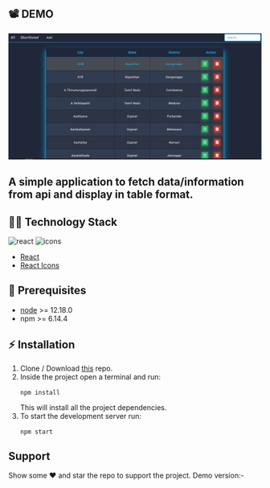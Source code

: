 
## :film_projector: DEMO
<p align="center">
<img src="./src/image/demo_image.png" width="700px" alt="Demo of Webapp">
</p>

## A simple application to fetch data/information from api and display in table format. 

## :man_technologist: Technology Stack
![react](https://img.shields.io/badge/frontend-react-61dafb?style=flat&logo=React)
![icons](https://img.shields.io/badge/icons-react--icons-red?style=flat&logo=React)

* [React](https://reactjs.org/)
* [React Icons](https://react-icons.github.io/react-icons/)

## :hatching_chick: Prerequisites
* [node](https://nodejs.org/en/) >= 12.18.0
* npm >= 6.14.4

## :zap: Installation

1. Clone / Download [this](https://github.com/ganesh1172/conqoll-assignment.git) repo.
2. Inside the project open a terminal and run:
    ```
    npm install
    ```
    This will install all the project dependencies.
3. To start the development server run:
    ```
    npm start
    ```
## Support

Show some :heart: and star the repo to support the project. Demo version:- 

